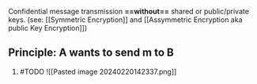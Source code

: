 Confidential message transmission **==without==** shared or public/private keys. (see: [[Symmetric Encryption]] and [[Assymmetric Encryption aka public Key Encryption]])

## Principle: A wants to send m to B
1. #TODO 
![[Pasted image 20240220142337.png]]

